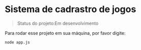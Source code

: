 # Sistema de cadrastro de jogos 

> Status do projeto:Em desenvolvimento

Para rodar esse projeto em sua máquina, por favor digite:

```
node app.js
```
